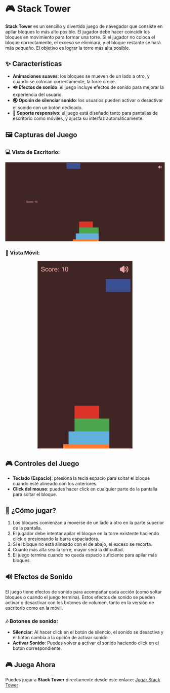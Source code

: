 # 🎮 Stack Tower

**Stack Tower** es un sencillo y divertido juego de navegador que consiste en apilar bloques lo más alto posible. El jugador debe hacer coincidir los bloques en movimiento para formar una torre. Si el jugador no coloca el bloque correctamente, el exceso se eliminará, y el bloque restante se hará más pequeño. El objetivo es lograr la torre más alta posible.

## ✨ Características

- **Animaciones suaves**: los bloques se mueven de un lado a otro, y cuando se colocan correctamente, la torre crece.
- **🔊 Efectos de sonido**: el juego incluye efectos de sonido para mejorar la experiencia del usuario.
- **🔇 Opción de silenciar sonido**: los usuarios pueden activar o desactivar el sonido con un botón dedicado.
- **📱 Soporte responsivo**: el juego está diseñado tanto para pantallas de escritorio como móviles, y ajusta su interfaz automáticamente.

## 🖼️ Capturas del Juego

### 💻 Vista de Escritorio:
<div align="center">
  <img src="./img/desktop.png" alt="Desktop Screenshot" width="600px">
</div>

### 📱 Vista Móvil:
<div align="center">
  <img src="./img/mobile.png" alt="Mobile Screenshot" width="300px">
</div>

## 🎮 Controles del Juego

- **Teclado (Espacio)**: presiona la tecla espacio para soltar el bloque cuando esté alineado con los anteriores.
- **Click del mouse**: puedes hacer click en cualquier parte de la pantalla para soltar el bloque.

## 🚀 ¿Cómo jugar?

1. Los bloques comienzan a moverse de un lado a otro en la parte superior de la pantalla.
2. El jugador debe intentar apilar el bloque en la torre existente haciendo click o presionando la barra espaciadora.
3. Si el bloque no está alineado con el de abajo, el exceso se recorta.
4. Cuanto más alta sea la torre, mayor será la dificultad.
5. El juego termina cuando no queda espacio suficiente para apilar más bloques.

## 🔊 Efectos de Sonido

El juego tiene efectos de sonido para acompañar cada acción (como soltar bloques o cuando el juego termina). Estos efectos de sonido se pueden activar o desactivar con los botones de volumen, tanto en la versión de escritorio como en la móvil.

### 🎶 Botones de sonido:

- **Silenciar**: Al hacer click en el botón de silencio, el sonido se desactiva y el botón cambia a la opción de activar sonido.
- **Activar Sonido**: Puedes volver a activar el sonido haciendo click en el botón correspondiente.

## 🎮 Juega Ahora

Puedes jugar a **Stack Tower** directamente desde este enlace: [Jugar Stack Tower](https://ivan2porta.github.io/StackTower/)

